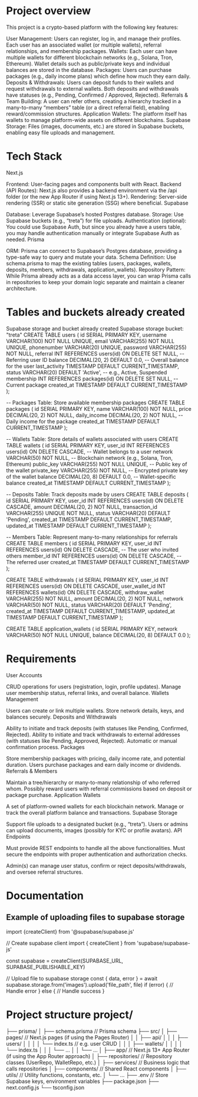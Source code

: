 # Project overview
This project is a crypto-based platform with the following key features:

User Management: Users can register, log in, and manage their profiles. Each user has an associated wallet (or multiple wallets), referral relationships, and membership packages.
Wallets: Each user can have multiple wallets for different blockchain networks (e.g., Solana, Tron, Ethereum). Wallet details such as public/private keys and individual balances are stored in the database.
Packages: Users can purchase packages (e.g., daily income plans) which define how much they earn daily.
Deposits & Withdrawals: Users can deposit funds to their wallets and request withdrawals to external wallets. Both deposits and withdrawals have statuses (e.g., Pending, Confirmed / Approved, Rejected).
Referrals & Team Building: A user can refer others, creating a hierarchy tracked in a many-to-many “members” table (or a direct referral field), enabling reward/commission structures.
Application Wallets: The platform itself has wallets to manage platform-wide assets on different blockchains.
Supabase Storage: Files (images, documents, etc.) are stored in Supabase buckets, enabling easy file uploads and management.

# Tech Stack
Next.js

Frontend: User-facing pages and components built with React.
Backend (API Routes): Next.js also provides a backend environment via the /api folder (or the new App Router if using Next.js 13+).
Rendering: Server-side rendering (SSR) or static site generation (SSG) where beneficial.
Supabase

Database: Leverage Supabase’s hosted Postgres database.
Storage: Use Supabase buckets (e.g., “treta”) for file uploads.
Authentication (optional): You could use Supabase Auth, but since you already have a users table, you may handle authentication manually or integrate Supabase Auth as needed.
Prisma

ORM: Prisma can connect to Supabase’s Postgres database, providing a type-safe way to query and mutate your data.
Schema Definition: Use schema.prisma to map the existing tables (users, packages, wallets, deposits, members, withdrawals, application_wallets).
Repository Pattern: While Prisma already acts as a data access layer, you can wrap Prisma calls in repositories to keep your domain logic separate and maintain a cleaner architecture.
# Tables and buckets already created

Supabase storage and bucket already created
Supabase storage bucket: "treta"
CREATE TABLE users (
    id SERIAL PRIMARY KEY,
    username VARCHAR(100) NOT NULL UNIQUE,
    email VARCHAR(255) NOT NULL UNIQUE,
    phonenumber VARCHAR(20) UNIQUE,
    password VARCHAR(255) NOT NULL,
    referral INT REFERENCES users(id) ON DELETE SET NULL, -- Referring user ID
    balance DECIMAL(20, 2) DEFAULT 0.0, -- Overall balance for the user
    last_activity TIMESTAMP DEFAULT CURRENT_TIMESTAMP,
    status VARCHAR(20) DEFAULT 'Active', -- e.g., Active, Suspended
    membership INT REFERENCES packages(id) ON DELETE SET NULL, -- Current package
    created_at TIMESTAMP DEFAULT CURRENT_TIMESTAMP
);

-- Packages Table: Store available membership packages
CREATE TABLE packages (
    id SERIAL PRIMARY KEY,
    name VARCHAR(100) NOT NULL,
    price DECIMAL(20, 2) NOT NULL,
    daily_income DECIMAL(20, 2) NOT NULL, -- Daily income for the package
    created_at TIMESTAMP DEFAULT CURRENT_TIMESTAMP
);

-- Wallets Table: Store details of wallets associated with users
CREATE TABLE wallets (
    id SERIAL PRIMARY KEY,
    user_id INT REFERENCES users(id) ON DELETE CASCADE, -- Wallet belongs to a user
    network VARCHAR(50) NOT NULL, -- Blockchain network (e.g., Solana, Tron, Ethereum)
    public_key VARCHAR(255) NOT NULL UNIQUE, -- Public key of the wallet
    private_key VARCHAR(255) NOT NULL, -- Encrypted private key of the wallet
    balance DECIMAL(20, 8) DEFAULT 0.0, -- Wallet-specific balance
    created_at TIMESTAMP DEFAULT CURRENT_TIMESTAMP
);

-- Deposits Table: Track deposits made by users
CREATE TABLE deposits (
    id SERIAL PRIMARY KEY,
    user_id INT REFERENCES users(id) ON DELETE CASCADE,
    amount DECIMAL(20, 2) NOT NULL,
    transaction_id VARCHAR(255) UNIQUE NOT NULL,
    status VARCHAR(20) DEFAULT 'Pending',
    created_at TIMESTAMP DEFAULT CURRENT_TIMESTAMP,
    updated_at TIMESTAMP DEFAULT CURRENT_TIMESTAMP
);

-- Members Table: Represent many-to-many relationships for referrals
CREATE TABLE members (
    id SERIAL PRIMARY KEY,
    user_id INT REFERENCES users(id) ON DELETE CASCADE, -- The user who invited others
    member_id INT REFERENCES users(id) ON DELETE CASCADE, -- The referred user
    created_at TIMESTAMP DEFAULT CURRENT_TIMESTAMP
);

CREATE TABLE withdrawals (
    id SERIAL PRIMARY KEY,
    user_id INT REFERENCES users(id) ON DELETE CASCADE,
    user_wallet_id INT REFERENCES wallets(id) ON DELETE CASCADE,
    withdraw_wallet VARCHAR(255) NOT NULL,
    amount DECIMAL(20, 2) NOT NULL,
    network VARCHAR(50) NOT NULL,
    status VARCHAR(20) DEFAULT 'Pending',
    created_at TIMESTAMP DEFAULT CURRENT_TIMESTAMP,
    updated_at TIMESTAMP DEFAULT CURRENT_TIMESTAMP
);

CREATE TABLE application_wallets (
    id SERIAL PRIMARY KEY,
    network VARCHAR(50) NOT NULL UNIQUE, 
    balance DECIMAL(20, 8) DEFAULT 0.0
);

# Requirements
User Accounts

CRUD operations for users (registration, login, profile updates).
Manage user membership status, referral links, and overall balance.
Wallets Management

Users can create or link multiple wallets.
Store network details, keys, and balances securely.
Deposits and Withdrawals

Ability to initiate and track deposits (with statuses like Pending, Confirmed, Rejected).
Ability to initiate and track withdrawals to external addresses (with statuses like Pending, Approved, Rejected).
Automatic or manual confirmation process.
Packages

Store membership packages with pricing, daily income rate, and potential duration.
Users purchase packages and earn daily income or dividends.
Referrals & Members

Maintain a tree/hierarchy or many-to-many relationship of who referred whom.
Possibly reward users with referral commissions based on deposit or package purchase.
Application Wallets

A set of platform-owned wallets for each blockchain network.
Manage or track the overall platform balance and transactions.
Supabase Storage

Support file uploads to a designated bucket (e.g., “treta”).
Users or admins can upload documents, images (possibly for KYC or profile avatars).
API Endpoints

Must provide REST endpoints to handle all the above functionalities.
Must secure the endpoints with proper authentication and authorization checks.


Admin(s) can manage user status, confirm or reject deposits/withdrawals, and oversee referral structures.
# Documentation 
## Example of uploading files to supabase storage
import {createClient} from '@supabase/supabase.js'

// Create supabase client
import { createClient } from 'supabase/supabase-js'

const supabase = createClient(SUPABASE_URL, SUPABASE_PUBLISHABLE_KEY)

// Upload file to supabase storage
const { data, error } = await supabase.storage.from('images').upload('file_path', file)
if (error) {
// Handle error
} else {
// Handle success
}

# Project structure project/
├── prisma/
│   ├── schema.prisma  // Prisma schema 
├── src/
│   ├── pages/         // Next.js pages (if using the Pages Router)
│   │   ├── api/
│   │   │   ├── users/
│   │   │   │   └── index.ts  // e.g. user CRUD
│   │   │   ├── wallets/
│   │   │   │   └── index.ts
│   │   │   └── ...
│   │   └── ...
│   ├── app/           // Next.js 13+ App Router (if using the App Router approach)
│   ├── repositories/  // Repository classes (UserRepo, WalletRepo, etc.)
│   ├── services/      // Business logic that calls repositories
│   ├── components/    // Shared React components
│   ├── utils/         // Utility functions, constants, etc.
│   └── ...
├── .env               // Store Supabase keys, environment variables
├── package.json
├── next.config.js
└── tsconfig.json
